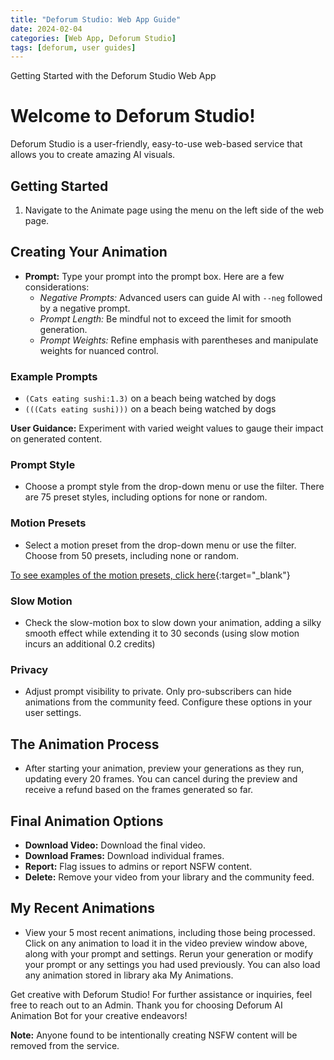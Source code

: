 ```yaml
---
title: "Deforum Studio: Web App Guide"
date: 2024-02-04
categories: [Web App, Deforum Studio]
tags: [deforum, user guides]
---
```


Getting Started with the Deforum Studio Web App

# Welcome to Deforum Studio!

Deforum Studio is a user-friendly, easy-to-use web-based service that allows you to create amazing AI visuals.

## Getting Started
1. Navigate to the Animate page using the menu on the left side of the web page.

## Creating Your Animation
- **Prompt:** Type your prompt into the prompt box. Here are a few considerations:
  - *Negative Prompts:* Advanced users can guide AI with `--neg` followed by a negative prompt.
  - *Prompt Length:* Be mindful not to exceed the limit for smooth generation.
  - *Prompt Weights:* Refine emphasis with parentheses and manipulate weights for nuanced control.

### Example Prompts
- `(Cats eating sushi:1.3)` on a beach being watched by dogs
- `(((Cats eating sushi)))` on a beach being watched by dogs

**User Guidance:** Experiment with varied weight values to gauge their impact on generated content.

### Prompt Style
- Choose a prompt style from the drop-down menu or use the filter. There are 75 preset styles, including options for none or random.

### Motion Presets
- Select a motion preset from the drop-down menu or use the filter. Choose from 50 presets, including none or random.

[To see examples of the motion presets, click here](https://deforum.github.io/posts/deforum-studio-motion-presets/){:target="_blank"}

### Slow Motion
- Check the slow-motion box to slow down your animation, adding a silky smooth effect while extending it to 30 seconds (using slow motion incurs an additional 0.2 credits)

### Privacy
- Adjust prompt visibility to private. Only pro-subscribers can hide animations from the community feed. Configure these options in your user settings.

## The Animation Process
- After starting your animation, preview your generations as they run, updating every 20 frames. You can cancel during the preview and receive a refund based on the frames generated so far.

## Final Animation Options
- **Download Video:** Download the final video.
- **Download Frames:** Download individual frames.
- **Report:** Flag issues to admins or report NSFW content.
- **Delete:** Remove your video from your library and the community feed.

## My Recent Animations
- View your 5 most recent animations, including those being processed. Click on any animation to load it in the video preview window above, along with your prompt and settings. Rerun your generation or modify your prompt or any settings you had used previously. You can also load any animation stored in library aka My Animations.

Get creative with Deforum Studio! For further assistance or inquiries, feel free to reach out to an Admin. Thank you for choosing Deforum AI Animation Bot for your creative endeavors!

**Note:** Anyone found to be intentionally creating NSFW content will be removed from the service.
